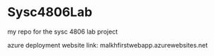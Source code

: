 # Sysc4806Lab
my repo for the sysc 4806 lab project

azure deployment website link: malkhfirstwebapp.azurewebsites.net
